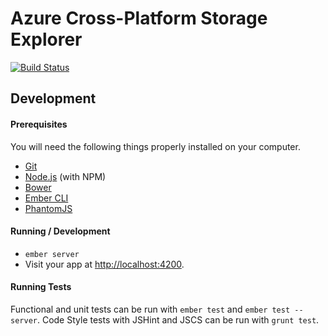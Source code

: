 # Azure Cross-Platform Storage Explorer
[![Build Status](https://travis-ci.org/azure-storage/xplat.svg)](https://travis-ci.org/azure-storage/xplat)

## Development
#### Prerequisites

You will need the following things properly installed on your computer.

* [Git](http://git-scm.com/)
* [Node.js](http://nodejs.org/) (with NPM)
* [Bower](http://bower.io/)
* [Ember CLI](http://www.ember-cli.com/)
* [PhantomJS](http://phantomjs.org/)

#### Running / Development

* `ember server`
* Visit your app at [http://localhost:4200](http://localhost:4200).

#### Running Tests
Functional and unit tests can be run with `ember test` and `ember test --server`. Code Style tests with JSHint and JSCS can be run with `grunt test`.
